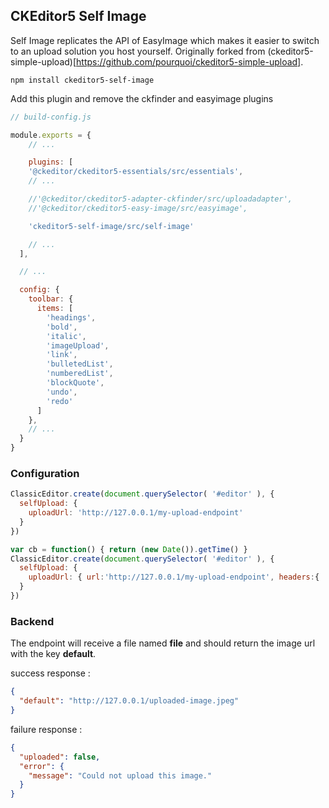 ## CKEditor5 Self Image

Self Image replicates the API of EasyImage which makes it easier to switch to an upload solution you host yourself. Originally forked from (ckeditor5-simple-upload)[https://github.com/pourquoi/ckeditor5-simple-upload].

```npm install ckeditor5-self-image```

Add this plugin and remove the ckfinder and easyimage plugins

```javascript
// build-config.js

module.exports = {
	// ...

	plugins: [
    '@ckeditor/ckeditor5-essentials/src/essentials',
    // ...

    //'@ckeditor/ckeditor5-adapter-ckfinder/src/uploadadapter',
    //'@ckeditor/ckeditor5-easy-image/src/easyimage',

    'ckeditor5-self-image/src/self-image'

    // ...
  ],

  // ...

  config: {
    toolbar: {
      items: [
        'headings',
        'bold',
        'italic',
        'imageUpload',
        'link',
        'bulletedList',
        'numberedList',
        'blockQuote',
        'undo',
        'redo'
      ]
    },
    // ...
  }
}

```

### Configuration

```javascript
ClassicEditor.create(document.querySelector( '#editor' ), {
  selfUpload: {
    uploadUrl: 'http://127.0.0.1/my-upload-endpoint'
  }
})
```

```javascript
var cb = function() { return (new Date()).getTime() }
ClassicEditor.create(document.querySelector( '#editor' ), {
  selfUpload: {
    uploadUrl: { url:'http://127.0.0.1/my-upload-endpoint', headers:{ 'x-header':'myhead', 'x-header-cb': cb } }
  }
})
```

### Backend

The endpoint will receive a file named **file** and should return the image url with the key **default**.

success response :
```json
{
  "default": "http://127.0.0.1/uploaded-image.jpeg"
}
```

failure response :
```json
{
  "uploaded": false,
  "error": {
    "message": "Could not upload this image."
  }
}
```
